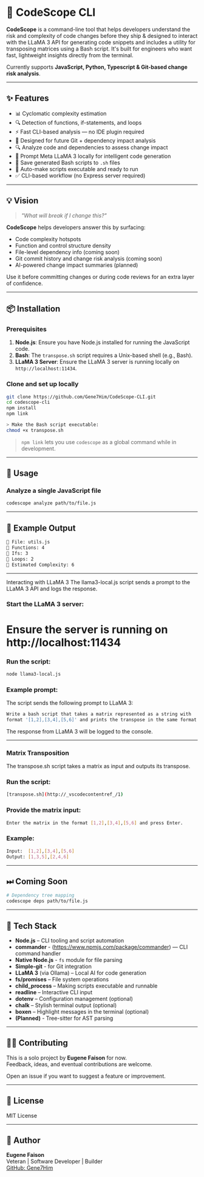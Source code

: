 # 🚦 CodeScope CLI

**CodeScope** is a command-line tool that helps developers understand the risk and complexity of code changes before they ship & designed to interact with the LLaMA 3 API for generating code snippets and includes a utility for transposing matrices using a Bash script. It's built for engineers who want fast, lightweight insights directly from the terminal.

Currently supports **JavaScript, Python, Typescript & Git-based change risk analysis**.

---
## ✨ Features

- 📊 Cyclomatic complexity estimation  
- 🔍 Detection of functions, if-statements, and loops  
- ⚡ Fast CLI-based analysis — no IDE plugin required  
- 🧠 Designed for future Git + dependency impact analysis  
- 🔍 Analyze code and dependencies to assess change impact
- 🤖 Prompt Meta LLaMA 3 locally for intelligent code generation
- 📜 Save generated Bash scripts to `.sh` files
- 🔧 Auto-make scripts executable and ready to run
- ✅ CLI-based workflow (no Express server required)
---

## 💡 Vision

> _"What will break if I change this?"_

**CodeScope** helps developers answer this by surfacing:

- Code complexity hotspots  
- Function and control structure density  
- File-level dependency info (coming soon)  
- Git commit history and change risk analysis (coming soon)  
- AI-powered change impact summaries (planned)  

Use it before committing changes or during code reviews for an extra layer of confidence.

---

## 📦 Installation

### Prerequisites
1. **Node.js**: Ensure you have Node.js installed for running the JavaScript code.
2. **Bash**: The `transpose.sh` script requires a Unix-based shell (e.g., Bash).
3. **LLaMA 3 Server**: Ensure the LLaMA 3 server is running locally on `http://localhost:11434`.

### Clone and set up locally

```bash
git clone https://github.com/Gene7Him/CodeScope-CLI.git
cd codescope-cli
npm install
npm link

> Make the Bash script executable:
chmod +x transpose.sh
```

> `npm link` lets you use `codescope` as a global command while in development.

---

## 🔧 Usage

### Analyze a single JavaScript file

```bash
codescope analyze path/to/file.js
```

---

## 🧾 Example Output

```bash
📄 File: utils.js
🔹 Functions: 4
🔹 Ifs: 3
🔹 Loops: 2
🔹 Estimated Complexity: 6
```

---

Interacting with LLaMA 3
The llama3-local.js script sends a prompt to the LLaMA 3 API and logs the response.

### Start the LLaMA 3 server:
# Ensure the server is running on http://localhost:11434

### Run the script:
```bash
node llama3-local.js
```

### Example prompt: 

The script sends the following prompt to LLaMA 3:
```bash
Write a bash script that takes a matrix represented as a string with 
format '[1,2],[3,4],[5,6]' and prints the transpose in the same format.
```

The response from LLaMA 3 will be logged to the console.

---

### Matrix Transposition
The transpose.sh script takes a matrix as input and outputs its transpose.

### Run the script:
```bash
[transpose.sh](http://_vscodecontentref_/1)
```

### Provide the matrix input:
```bash
Enter the matrix in the format [1,2],[3,4],[5,6] and press Enter.
```

### Example:
```bash
Input:  [1,2],[3,4],[5,6]
Output: [1,3,5],[2,4,6]
```

---

## ⏭ Coming Soon

```bash
# Dependency tree mapping
codescope deps path/to/file.js
```

---

## 🧪 Tech Stack

- **Node.js** – CLI tooling and script automation
- **commander** - (https://www.npmjs.com/package/commander) — CLI command handler  
- **Native Node.js** - `fs` module for file parsing  
- **Simple-git** - for Git integration  
- **LLaMA 3** (via Ollama) – Local AI for code generation
- **fs/promises** – File system operations
- **child_process** – Making scripts executable and runnable
- **readline** – Interactive CLI input
- **dotenv** – Configuration management (optional)
- **chalk** – Stylish terminal output (optional)
- **boxen** – Highlight messages in the terminal (optional)
- **(Planned)** - Tree-sitter for AST parsing  

---

## 🧑‍💻 Contributing

This is a solo project by **Eugene Faison** for now.  
Feedback, ideas, and eventual contributions are welcome.

Open an issue if you want to suggest a feature or improvement.

---

## 🪪 License

MIT License

---

## 🙌 Author

**Eugene Faison**  
Veteran | Software Developer | Builder  
[GitHub: Gene7Him](https://github.com/Gene7Him)

